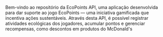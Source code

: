Bem-vindo ao repositório da EcoPoints API, uma aplicação desenvolvida para dar suporte ao jogo EcoPoints — uma iniciativa gamificada que incentiva ações sustentáveis. Através desta API, é possível registrar atividades ecológicas dos jogadores, acumular pontos e gerenciar recompensas, como descontos em produtos do McDonald's
